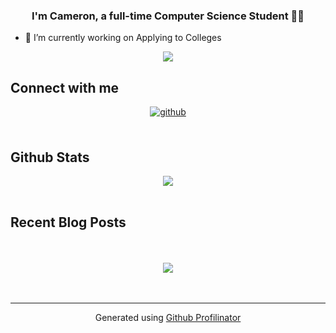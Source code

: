 ### <div align="center">I'm Cameron, a full-time Computer Science Student 👨‍💻</div>  
  

- 🔭 I’m currently working on Applying to Colleges  
  

<div align="center"><img src="https://spotify-github-profile.vercel.app/api/view?uid=3iebbklsf7uviiiyy8gw0f9xt&cover_image=false&theme=default&show_offline=false&background_color=231515&interchange=false&bar_color=5c335b&bar_color_cover=true" /></div>  



## Connect with me  
<div align="center">
<a href="https://github.com/cameron-houston" target="_blank">
<img src=https://img.shields.io/badge/github-%2324292e.svg?&style=for-the-badge&logo=github&logoColor=white alt=github style="margin-bottom: 5px;" />
</a>  
</div>  
  

<br/>  


## Github Stats  
<div align="center"><img src="https://github-readme-stats.vercel.app/api?username=cameron-houston&show_icons=true&count_private=true&hide_border=true" align="center" /></div>  

<br/>  


## Recent Blog Posts  
  

<br/>  

  

<br/>  

<div align="center">
<img src="https://komarev.com/ghpvc/?username=cameron-houston&&style=flat-square" align="center" />
</div>  
  

<br/>  

<div align="center"></div>
<br />

----
<div align="center">Generated using <a href="https://profilinator.rishav.dev/" target="_blank">Github Profilinator</a></div>
